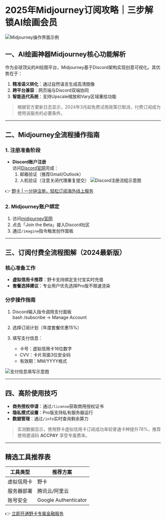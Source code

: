 # 2025年Midjourney订阅攻略｜三步解锁AI绘画会员

![Midjourney操作界面示例](https://bbtdd.com/wp-content/uploads/img/42889907.webp)

## 一、AI绘画神器Midjourney核心功能解析
作为全球顶尖的AI绘图平台，Midjourney基于Discord架构实现创意可视化。其优势在于：
1. **精准语义转化**：通过自然语言生成高清图像
2. **跨平台兼容**：网页端与Discord双端协同
3. **智能迭代系统**：支持Upscale缩放和Vary区域重绘功能

> 根据官方更新日志显示，2024年3月起免费试用政策已取消，付费订阅成为使用该服务的必要条件。

---

## 二、Midjourney全流程操作指南

### 1. 注册准备阶段
- **Discord账户注册**  
  访问[Discord官网](https://discord.com/)完成：
  1. 邮箱验证（推荐Gmail/Outlook）
  2. 人机验证（注意关闭代理重复提交）
  ![Discord注册流程示意图](https://bbtdd.com/wp-content/uploads/img/274703116779506.webp)

👉 [野卡 | 一分钟注册，轻松订阅海外线上服务](https://bbtdd.com/yeka)

### 2. Midjourney账户绑定
1. 访问[midjourney官网](https://www.midjourney.com/)
2. 点击「Join the Beta」接入Discord社区
3. 通过`/imagine`指令触发创作面板

---

## 三、订阅付费全流程图解（2024最新版）
### 核心准备工作
- **虚拟信用卡推荐**：野卡支持绑定支付宝实时充值
- **套餐选择建议**：专业用户优先选择Pro版不限速渲染

### 分步操作指南
1. Discord输入指令调用支付面板  
   bash
   /subscribe → Manage Account
   
2. 选择订阅计划（年度套餐优惠15%）
3. 填写支付信息：
   - 卡号：虚拟信用卡16位数字
   - CVV：卡片背面3位安全码
   - 有效期：MM/YYYY格式  

![支付信息填写示意图](https://bbtdd.com/wp-content/uploads/img/59724351.webp)

---

## 四、高阶使用技巧
- **商务授权申请**：通过`/license`获取商用授权证书
- **隐私模式设置**：Pro版支持私有服务器运行
- **数据管理**：通过`/info`实时查询剩余算力

> 实测数据显示，使用野卡虚拟信用卡订阅成功率较普通卡种提升78%，推荐使用邀请码 **ACCPAY** 享受专属费率。

---

## 精选工具推荐表
| 工具类型       | 推荐方案                 |
|----------------|--------------------------|
| 虚拟信用卡     | 野卡                 |
| 服务器部署     | 腾讯云/阿里云            |
| 账号安全       | Google Authenticator     |

👉 [立即开通野卡专属金融服务](https://bbtdd.com/yeka)